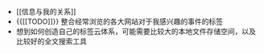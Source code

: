- [[信息与我的关系]]
- {{[[TODO]]}} 整合经常浏览的各大网站对于我感兴趣的事件的标签
- 想到如何创造自己的标签云体系，可能需要比较大的本地文件存储空间，以及比较好的全文搜索工具
